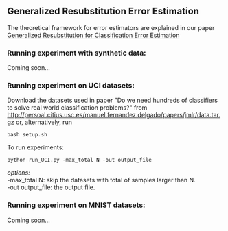 ## Generalized Resubstitution Error Estimation
The theoretical framework for error estimators are explained in our paper [Generalized Resubstitution for Classification Error Estimation](https://arxiv.org/pdf/2110.12285.pdf) 

### Running experiment with synthetic data:
Coming soon...

### Running experiment on UCI datasets:
Download the datasets used in paper "Do we need hundreds of classifiers to solve real world classification problems?" from http://persoal.citius.usc.es/manuel.fernandez.delgado/papers/jmlr/data.tar.gz or, alternatively, run 
```
bash setup.sh
```
To run experiments:
```
python run_UCI.py -max_total N -out output_file
```
*options:* <br>
-max_total N: skip the datasets with total of samples larger than N. <br>
-out output_file: the output file.

### Running experiment on MNIST datasets:
Coming soon...
